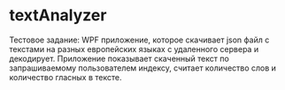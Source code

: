 # textAnalyzer
Тестовое задание:
WPF приложение, которое скачивает json файл с текстами на разных европейских языках с удаленного сервера и декодирует. 
Приложение показывает скаченный текст по запрашиваемому пользователем индексу, считает количество слов и количество гласных в тексте.

